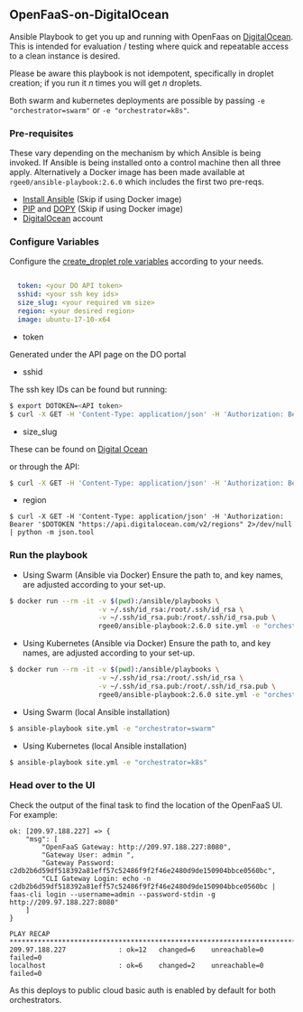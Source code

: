 ## OpenFaaS-on-DigitalOcean

Ansible Playbook to get you up and running with OpenFaas on [DigitalOcean](https://m.do.co/c/2962aa9e56a1).  This is intended for evaluation / testing where quick and repeatable access to a clean instance is desired.

Please be aware this playbook is not idempotent, specifically in droplet creation; if you run it _n_ times you will get _n_ droplets.

Both swarm and kubernetes deployments are possible by passing `-e "orchestrator=swarm"` or `-e "orchestrator=k8s"`. 

### Pre-requisites

These vary depending on the mechanism by which Ansible is being invoked.  If Ansible is being installed onto a control machine then all three apply.  Alternatively a Docker image has been made available at `rgee0/ansible-playbook:2.6.0` which includes the first two pre-reqs.

* [Install Ansible](http://docs.ansible.com/ansible/latest/installation_guide/intro_installation.html) (Skip if using Docker image)
* [PIP](https://pip.pypa.io/en/stable/installing/) and [DOPY](https://pypi.org/project/dopy) (Skip if using Docker image)
* [DigitalOcean](https://m.do.co/c/2962aa9e56a1) account

### Configure Variables

Configure the [create_droplet role variables](create_droplet/vars/main.yml) according to your needs.

```yml

  token: <your DO API token>
  sshid: <your ssh key ids>
  size_slug: <your required vm size>
  region: <your desired region>
  image: ubuntu-17-10-x64

```

* token

Generated under the API page on the DO portal

* sshid

The ssh key IDs can be found but running:
```sh
$ export DOTOKEN=<API token>
$ curl -X GET -H 'Content-Type: application/json' -H 'Authorization: Bearer '$DOTOKEN "https://api.digitalocean.com/v2/account/keys" 2>/dev/null | python -m json.tool
```

* size_slug

These can be found on [Digital Ocean](https://developers.digitalocean.com/documentation/changelog/api-v2/new-size-slugs-for-droplet-plan-changes/)

or through the API:
```sh
$ curl -X GET -H 'Content-Type: application/json' -H 'Authorization: Bearer '$DOTOKEN "https://api.digitalocean.com/v2/sizes" 2>/dev/null | python -m json.tool
```

* region

```
$ curl -X GET -H 'Content-Type: application/json' -H 'Authorization: Bearer '$DOTOKEN "https://api.digitalocean.com/v2/regions" 2>/dev/null | python -m json.tool
```

### Run the playbook

* Using Swarm (Ansible via Docker)
Ensure the path to, and key names, are adjusted according to your set-up.
```sh
$ docker run --rm -it -v $(pwd):/ansible/playbooks \
                      -v ~/.ssh/id_rsa:/root/.ssh/id_rsa \
                      -v ~/.ssh/id_rsa.pub:/root/.ssh/id_rsa.pub \
                      rgee0/ansible-playbook:2.6.0 site.yml -e "orchestrator=swarm"
```

* Using Kubernetes (Ansible via Docker)
Ensure the path to, and key names, are adjusted according to your set-up.
```sh
$ docker run --rm -it -v $(pwd):/ansible/playbooks \
                      -v ~/.ssh/id_rsa:/root/.ssh/id_rsa \
                      -v ~/.ssh/id_rsa.pub:/root/.ssh/id_rsa.pub \
                      rgee0/ansible-playbook:2.6.0 site.yml -e "orchestrator=k8s"
```

* Using Swarm (local Ansible installation)
```sh
$ ansible-playbook site.yml -e "orchestrator=swarm"
```

* Using Kubernetes (local Ansible installation)
```sh
$ ansible-playbook site.yml -e "orchestrator=k8s"
```

### Head over to the UI

Check the output of the final task to find the location of the OpenFaaS UI.  For example:
```
ok: [209.97.188.227] => {
    "msg": [
        "OpenFaaS Gateway: http://209.97.188.227:8080",
        "Gateway User: admin ",
        "Gateway Password: c2db2b6d59df518392a81eff57c52486f9f2f46e2480d9de150904bbce0560bc",
        "CLI Gateway Login: echo -n c2db2b6d59df518392a81eff57c52486f9f2f46e2480d9de150904bbce0560bc | faas-cli login --username=admin --password-stdin -g http://209.97.188.227:8080"
    ]
}

PLAY RECAP **************************************************************************************************************************
209.97.188.227             : ok=12   changed=6    unreachable=0    failed=0
localhost                  : ok=6    changed=2    unreachable=0    failed=0
```

As this deploys to public cloud basic auth is enabled by default for both orchestrators.
